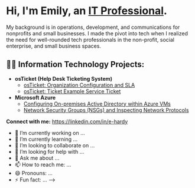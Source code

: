 <h1>Hi, I'm Emily, an <a href="https://linkedin.com/in/e-hardy/">IT Professional</a>.</h1>
<p>My background is in operations, development, and communications for nonprofits and small businesses. I made the pivot into tech when I realized the need for well-rounded tech professionals in the non-profit, social enterprise, and small business spaces.</p>

<h2>👨‍💻 Information Technology Projects:</h2>

- <b>osTicket (Help Desk Ticketing System)</b>
  - [osTicket: Organization Configuration and SLA](https://github.com/emily-hardy/org-config)
  - [osTicket: Ticket Example Service Ticket](https://github.com/emily-hardy/ticket-servicing)
- <b>Microsoft Azure</b>
  - [Configuring On-premises Active Directory within Azure VMs](https://github.com/emily-hardy/configure-ad)
  - [Network Security Groups (NSGs) and Inspecting Network Protocols](https://github.com/emily-hardy/azure-network-protocols)


**Connect with me:**
https://linkedin.com/in/e-hardy



- 🔭 I’m currently working on ...
- 🌱 I’m currently learning ...
- 👯 I’m looking to collaborate on ...
- 🤔 I’m looking for help with ...
- 💬 Ask me about ...
- 📫 How to reach me: ...
- 😄 Pronouns: ...
- ⚡ Fun fact: ...
-->
